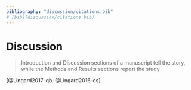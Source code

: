 ```yaml
---
bibliography: "discussion/citations.bib"
# [bib](discussion/citations.bib)
---
```


# Discussion

> Introduction and Discussion sections of a manuscript tell the story, while the Methods and Results sections report the study

[@Lingard2017-qb; @Lingard2016-cs]
